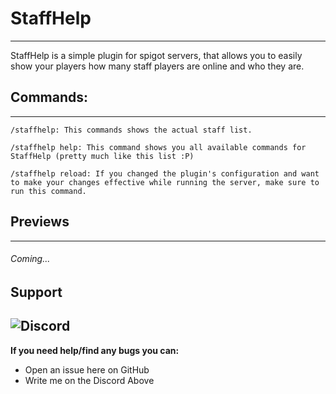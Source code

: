 # StaffHelp

---

StaffHelp is a simple plugin for spigot servers, that allows you to easily show your players how many staff players are online and who they are.

## Commands:
---
```
/staffhelp: This commands shows the actual staff list. 

/staffhelp help: This command shows you all available commands for StaffHelp (pretty much like this list :P)

/staffhelp reload: If you changed the plugin's configuration and want to make your changes effective while running the server, make sure to run this command.
```

## Previews
---
###### Coming...


## Support
![Discord](https://img.shields.io/discord/498923118413479937.svg?logo=discord&style=flat)
---
__If you need help/find any bugs you can:__
- Open an issue here on GitHub
- Write me on  the Discord Above
